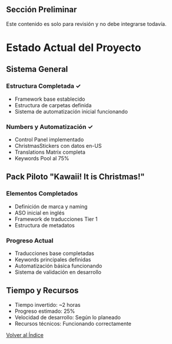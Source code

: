 <!-- PRELIMINAR: No integrar aún, solo para revisión -->
<section id="preliminar" class="revisar-solo">
    <h2>Sección Preliminar</h2>
    <p>Este contenido es solo para revisión y no debe integrarse todavía.</p>
</section>

# Estado Actual del Proyecto

## Sistema General
### Estructura Completada ✓
- Framework base establecido
- Estructura de carpetas definida
- Sistema de automatización inicial funcionando

### Numbers y Automatización ✓
- Control Panel implementado
- ChristmasStickers con datos en-US
- Translations Matrix completa
- Keywords Pool al 75%

## Pack Piloto "Kawaii! It is Christmas!"
### Elementos Completados
- Definición de marca y naming
- ASO inicial en inglés
- Framework de traducciones Tier 1
- Estructura de metadatos

### Progreso Actual
- Traducciones base completadas
- Keywords principales definidas
- Automatización básica funcionando
- Sistema de validación en desarrollo

## Tiempo y Recursos
- Tiempo invertido: ~2 horas
- Progreso estimado: 25%
- Velocidad de desarrollo: Según lo planeado
- Recursos técnicos: Funcionando correctamente

[Volver al Índice](index.md)